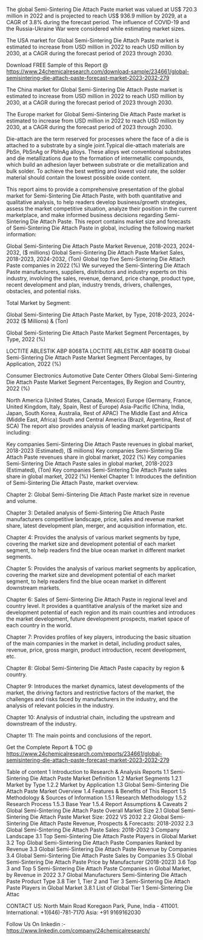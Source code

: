 The global Semi-Sintering Die Attach Paste market was valued at US$ 720.3 million in 2022 and is projected to reach US$ 936.9 million by 2029, at a CAGR of 3.8% during the forecast period. The influence of COVID-19 and the Russia-Ukraine War were considered while estimating market sizes.

The USA market for Global Semi-Sintering Die Attach Paste  market is estimated to increase from USD million in 2022 to reach USD million by 2030, at a CAGR during the forecast period of 2023 through 2030.

Download FREE Sample of this Report @ https://www.24chemicalresearch.com/download-sample/234661/global-semisintering-die-attach-paste-forecast-market-2023-2032-279

The China market for Global Semi-Sintering Die Attach Paste  market is estimated to increase from USD million in 2022 to reach USD million by 2030, at a CAGR during the forecast period of 2023 through 2030.

The Europe market for Global Semi-Sintering Die Attach Paste market is estimated to increase from USD million in 2022 to reach USD million by 2030, at a CAGR during the forecast period of 2023 through 2030.

Die-attach are the term reserved for processes where the face of a die is attached to a substrate by a single joint.Typical die-attach materials are PbSn, PbSnAg or PbInAg alloys. These alloys wet conventional substrates and die metallizations due to the formation of intermetallic compounds, which build an adhesion layer between substrate or die metallization and bulk solder. To achieve the best wetting and lowest void rate, the solder material should contain the lowest possible oxide content.

This report aims to provide a comprehensive presentation of the global market for Semi-Sintering Die Attach Paste, with both quantitative and qualitative analysis, to help readers develop business/growth strategies, assess the market competitive situation, analyze their position in the current marketplace, and make informed business decisions regarding Semi-Sintering Die Attach Paste. This report contains market size and forecasts of Semi-Sintering Die Attach Paste in global, including the following market information:

Global Semi-Sintering Die Attach Paste Market Revenue, 2018-2023, 2024-2032, ($ millions)
Global Semi-Sintering Die Attach Paste Market Sales, 2018-2023, 2024-2032, (Ton)
Global top five Semi-Sintering Die Attach Paste companies in 2022 (%)
We surveyed the Semi-Sintering Die Attach Paste manufacturers, suppliers, distributors and industry experts on this industry, involving the sales, revenue, demand, price change, product type, recent development and plan, industry trends, drivers, challenges, obstacles, and potential risks.

Total Market by Segment:

Global Semi-Sintering Die Attach Paste Market, by Type, 2018-2023, 2024-2032 ($ Millions) & (Ton)

Global Semi-Sintering Die Attach Paste Market Segment Percentages, by Type, 2022 (%)

LOCTITE ABLESTIK ABP 8068TA
LOCTITE ABLESTIK ABP 8068TB
Global Semi-Sintering Die Attach Paste Market Segment Percentages, by Application, 2022 (%)

Consumer Electronics
Automotive
Date Center
Others
Global Semi-Sintering Die Attach Paste Market Segment Percentages, By Region and Country, 2022 (%)

North America (United States, Canada, Mexico)
Europe (Germany, France, United Kingdom, Italy, Spain, Rest of Europe)
Asia-Pacific (China, India, Japan, South Korea, Australia, Rest of APAC)
The Middle East and Africa (Middle East, Africa)
South and Central America (Brazil, Argentina, Rest of SCA)
The report also provides analysis of leading market participants including:

Key companies Semi-Sintering Die Attach Paste revenues in global market, 2018-2023 (Estimated), ($ millions)
Key companies Semi-Sintering Die Attach Paste revenues share in global market, 2022 (%)
Key companies Semi-Sintering Die Attach Paste sales in global market, 2018-2023 (Estimated), (Ton)
Key companies Semi-Sintering Die Attach Paste sales share in global market, 2022 (%)
Henkel
Chapter 1: Introduces the definition of Semi-Sintering Die Attach Paste, market overview.

Chapter 2: Global Semi-Sintering Die Attach Paste market size in revenue and volume.

Chapter 3: Detailed analysis of Semi-Sintering Die Attach Paste manufacturers competitive landscape, price, sales and revenue market share, latest development plan, merger, and acquisition information, etc.

Chapter 4: Provides the analysis of various market segments by type, covering the market size and development potential of each market segment, to help readers find the blue ocean market in different market segments.

Chapter 5: Provides the analysis of various market segments by application, covering the market size and development potential of each market segment, to help readers find the blue ocean market in different downstream markets.

Chapter 6: Sales of Semi-Sintering Die Attach Paste in regional level and country level. It provides a quantitative analysis of the market size and development potential of each region and its main countries and introduces the market development, future development prospects, market space of each country in the world.

Chapter 7: Provides profiles of key players, introducing the basic situation of the main companies in the market in detail, including product sales, revenue, price, gross margin, product introduction, recent development, etc.

Chapter 8: Global Semi-Sintering Die Attach Paste capacity by region & country.

Chapter 9: Introduces the market dynamics, latest developments of the market, the driving factors and restrictive factors of the market, the challenges and risks faced by manufacturers in the industry, and the analysis of relevant policies in the industry.

Chapter 10: Analysis of industrial chain, including the upstream and downstream of the industry.

Chapter 11: The main points and conclusions of the report.

Get the Complete Report & TOC @ https://www.24chemicalresearch.com/reports/234661/global-semisintering-die-attach-paste-forecast-market-2023-2032-279

Table of content
1 Introduction to Research & Analysis Reports
1.1 Semi-Sintering Die Attach Paste Market Definition
1.2 Market Segments
1.2.1 Market by Type
1.2.2 Market by Application
1.3 Global Semi-Sintering Die Attach Paste Market Overview
1.4 Features & Benefits of This Report
1.5 Methodology & Sources of Information
1.5.1 Research Methodology
1.5.2 Research Process
1.5.3 Base Year
1.5.4 Report Assumptions & Caveats
2 Global Semi-Sintering Die Attach Paste Overall Market Size
2.1 Global Semi-Sintering Die Attach Paste Market Size: 2022 VS 2032
2.2 Global Semi-Sintering Die Attach Paste Revenue, Prospects & Forecasts: 2018-2032
2.3 Global Semi-Sintering Die Attach Paste Sales: 2018-2032
3 Company Landscape
3.1 Top Semi-Sintering Die Attach Paste Players in Global Market
3.2 Top Global Semi-Sintering Die Attach Paste Companies Ranked by Revenue
3.3 Global Semi-Sintering Die Attach Paste Revenue by Companies
3.4 Global Semi-Sintering Die Attach Paste Sales by Companies
3.5 Global Semi-Sintering Die Attach Paste Price by Manufacturer (2018-2023)
3.6 Top 3 and Top 5 Semi-Sintering Die Attach Paste Companies in Global Market, by Revenue in 2022
3.7 Global Manufacturers Semi-Sintering Die Attach Paste Product Type
3.8 Tier 1, Tier 2 and Tier 3 Semi-Sintering Die Attach Paste Players in Global Market
3.8.1 List of Global Tier 1 Semi-Sintering Die Attac

CONTACT US:
North Main Road Koregaon Park, Pune, India - 411001.
International: +1(646)-781-7170
Asia: +91 9169162030

Follow Us On linkedin :- https://www.linkedin.com/company/24chemicalresearch/

